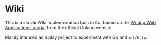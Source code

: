 # Wiki

This is a simple Wiki implementation built in Go, based on the [Writing Web Applications tutorial](https://golang.org/doc/articles/wiki/) from the official Golang website.

Mainly intended as a play project to experiment with Go and `net/http`.
